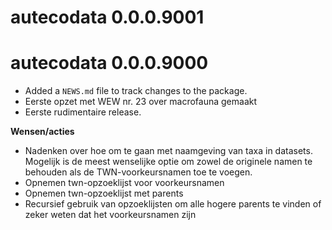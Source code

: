 # autecodata 0.0.0.9001

# autecodata 0.0.0.9000

* Added a `NEWS.md` file to track changes to the package.
* Eerste opzet met WEW nr. 23 over macrofauna gemaakt
* Eerste rudimentaire release.

**Wensen/acties**

* Nadenken over hoe om te gaan met naamgeving van taxa in datasets. Mogelijk is de meest wenselijke optie om zowel de originele namen te behouden als de TWN-voorkeursnamen toe te voegen.
* Opnemen twn-opzoeklijst voor voorkeursnamen
* Opnemen twn-opzoeklijst met parents
* Recursief gebruik van opzoeklijsten om alle hogere parents te vinden of zeker weten dat het voorkeursnamen zijn



